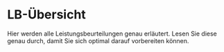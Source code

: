 # LB-Übersicht

Hier werden alle Leistungsbeurteilungen genau erläutert. Lesen Sie diese genau
durch, damit Sie sich optimal darauf vorbereiten können.

<DocCardList />
